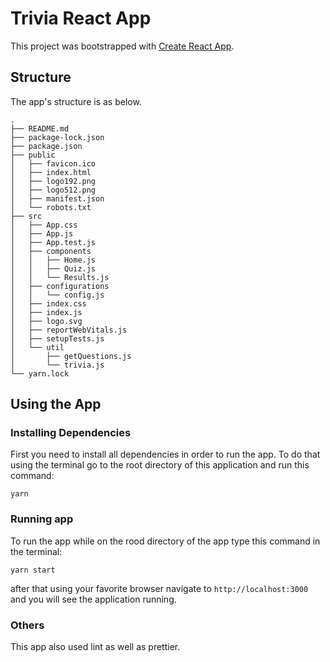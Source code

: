 # Trivia React App

This project was bootstrapped with [Create React App](https://github.com/facebook/create-react-app).

## Structure
The app's structure is as below.

```
.
├── README.md
├── package-lock.json
├── package.json
├── public
│   ├── favicon.ico
│   ├── index.html
│   ├── logo192.png
│   ├── logo512.png
│   ├── manifest.json
│   └── robots.txt
├── src
│   ├── App.css
│   ├── App.js
│   ├── App.test.js
│   ├── components
│   │   ├── Home.js
│   │   ├── Quiz.js
│   │   └── Results.js
│   ├── configurations
│   │   └── config.js
│   ├── index.css
│   ├── index.js
│   ├── logo.svg
│   ├── reportWebVitals.js
│   ├── setupTests.js
│   └── util
│       ├── getQuestions.js
│       └── trivia.js
└── yarn.lock

```

## Using the App

### Installing Dependencies 
First you need to install all dependencies in order to run the app.  To do that using the terminal go to the root directory of this application and run this command:

`yarn`

### Running app 
To run the app while on the rood directory of the app type this command in the terminal:

`yarn start`

after that using your favorite browser navigate to `http://localhost:3000` and you will see the application running.

### Others

This app also used lint as well as prettier.
